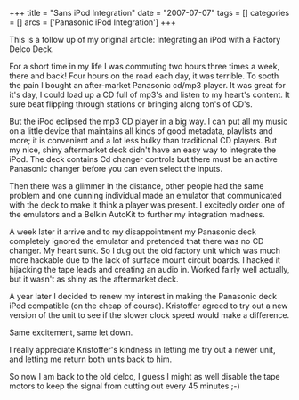 +++
title = "Sans iPod Integration"
date = "2007-07-07"
tags = []
categories = []
arcs = ['Panasonic iPod Integration']
+++

This is a follow up of my original article: Integrating an iPod with a Factory Delco Deck.

For a short time in my life I was commuting two hours three times a week, there and back! Four hours on the road each day, it was terrible. To sooth the pain I bought an after-market Panasonic cd/mp3 player. It was great for it's day, I could load up a CD full of mp3's and listen to my heart's content. It sure beat flipping through stations or bringing along ton's of CD's.

But the iPod eclipsed the mp3 CD player in a big way. I can put all my music on a little device that maintains all kinds of good metadata, playlists and more; it is convenient and a lot less bulky than traditional CD players. But my nice, shiny aftermarket deck didn't have an easy way to integrate the iPod. The deck contains Cd changer controls but there must be an active Panasonic changer before you can even select the inputs.

Then there was a glimmer in the distance, other people had the same problem and one cunning individual made an emulator that communicated with the deck to make it think a player was present. I excitedly order one of the emulators and a Belkin AutoKit to further my integration madness.

A week later it arrive and to my disappointment my Panasonic deck completely ignored the emulator and pretended that there was no CD changer. My heart sunk. So I dug out the old factory unit which was much more hackable due to the lack of surface mount circuit boards. I hacked it hijacking the tape leads and creating an audio in. Worked fairly well actually, but it wasn't as shiny as the aftermarket deck.

A year later I decided to renew my interest in making the Panasonic deck iPod compatible (on the cheap of course). Kristoffer agreed to try out a new version of the unit to see if the slower clock speed would make a difference.

Same excitement, same let down.

I really appreciate Kristoffer's kindness in letting me try out a newer unit, and letting me return both units back to him.

So now I am back to the old delco, I guess I might as well disable the tape motors to keep the signal from cutting out every 45 minutes ;-)